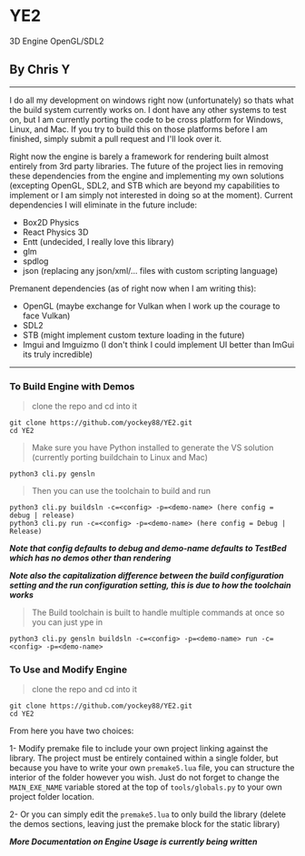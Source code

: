 # YE2

3D Engine OpenGL/SDL2

## By Chris Y

---

I do all my development on windows right now (unfortunately) so thats what the build system currently works on. I dont have
any other systems to test on, but I am currently porting the code to be cross platform for Windows, Linux, and Mac. If you try to build this on those platforms before I am finished, simply submit a pull request and I'll look over it.

Right now the engine is barely a framework for rendering built almost entirely from 3rd party libraries. The future of the project lies in
removing these dependencies from the engine and implementing my own solutions (excepting OpenGL, SDL2, and STB which are beyond my capabilities to implement or I am simply not interested in doing so at the moment). Current dependencies I will eliminate in the future include:

- Box2D Physics
- React Physics 3D
- Entt (undecided, I really love this library)
- glm
- spdlog
- json (replacing any json/xml/... files with custom scripting language)

Premanent dependencies (as of right now when I am writing this):

- OpenGL (maybe exchange for Vulkan when I work up the courage to face Vulkan)
- SDL2
- STB (might implement custom texture loading in the future)
- Imgui and Imguizmo (I don't think I could implement UI better than ImGui its truly incredible)

---

### To Build Engine with Demos

> clone the repo and cd into it

    git clone https://github.com/yockey88/YE2.git
    cd YE2

> Make sure you have Python installed to generate the VS solution (currently porting buildchain to Linux and Mac)

    python3 cli.py gensln 

> Then you can use the toolchain to build and run

    python3 cli.py buildsln -c=<config> -p=<demo-name> (here config = debug | release)
    python3 cli.py run -c=<config> -p=<demo-name> (here config = Debug | Release)

***Note that config defaults to debug and demo-name defaults to TestBed which has no demos other than rendering***

***Note also the capitalization difference between the build configuration setting and the run configuration setting, this is due to how the toolchain works***

> The Build toolchain is built to handle multiple commands at once so you can just ype in

    python3 cli.py gensln buildsln -c=<config> -p=<demo-name> run -c=<config> -p=<demo-name> 

### To Use and Modify Engine

> clone the repo and cd into it

    git clone https://github.com/yockey88/YE2.git
    cd YE2

From here you have two choices:

1- Modify premake file to include your own project linking against the library. The project must be entirely contained within a single folder, but because you have to write your own `premake5.lua` file, you can structure the interior of the folder however you wish. Just do not forget to change the `MAIN_EXE_NAME` variable stored at the top of `tools/globals.py` to your own project folder location.

2- Or you can simply edit the `premake5.lua` to only build the library (delete the demos sections, leaving just the premake block for the static library)

***More Documentation on Engine Usage is currently being written***
